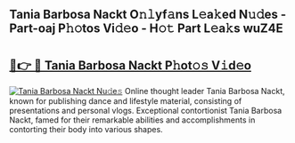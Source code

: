 ## Tania Barbosa Nackt O𝚗𝚕yf𝚊ns L𝚎a𝚔ed N𝚞𝚍es - Part-oaj P𝚑𝚘tos Vi𝚍𝚎o - H𝚘𝚝 Part L𝚎a𝚔s wuZ4E

# <h2><a href="http://kfahbc.oniu.top/?m=Tania+Barbosa+Nackt">🔗👉 🔴 Tania Barbosa Nackt P𝚑ot𝚘𝚜 V𝚒d𝚎o</a></h2>

[![Tania Barbosa Nackt Nu𝚍e𝚜](https://i.imgur.com/0qMVB7G.gif)](http://kfahbc.oniu.top/?m=Tania+Barbosa+Nackt)
Online thought leader Tania Barbosa Nackt, known for publishing dance and lifestyle material, consisting of presentations and personal vlogs. Exceptional contortionist Tania Barbosa Nackt, famed for their remarkable abilities and accomplishments in contorting their body into various shapes.  
